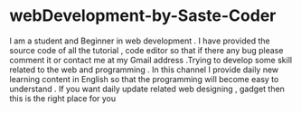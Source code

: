 # webDevelopment-by-Saste-Coder
I am a student and Beginner in web development . I have provided the source code of all the tutorial , code editor  so that if there any bug please comment it or contact me at my Gmail address .Trying to develop some skill related to the web and programming . In this channel I provide daily new learning content in English so that the programming will become easy to understand .  If you want daily update related web designing , gadget then this is the right place for you
